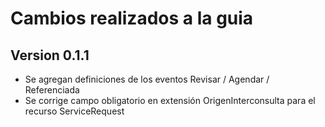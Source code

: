 # Cambios realizados a la guia
## Version 0.1.1
- Se agregan definiciones de los eventos Revisar / Agendar / Referenciada
- Se corrige campo obligatorio en extensión OrigenInterconsulta para el recurso ServiceRequest